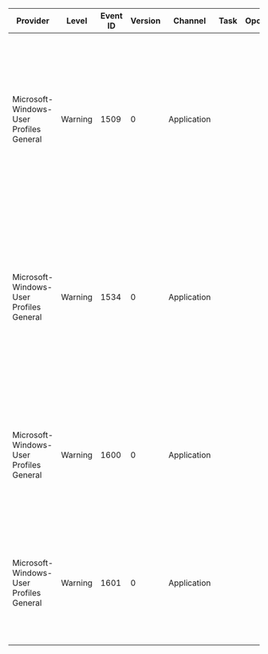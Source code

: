 Provider                                 |  Level    |  Event ID  |  Version  |  Channel      |  Task  |  Opcode  |  Keyword  |  Message
-----------------------------------------|-----------|------------|-----------|---------------|--------|----------|-----------|-----------------------------------------------------------------------------------------------------------------------------------------------------------
Microsoft-Windows-User Profiles General  |  Warning  |  1509      |  0        |  Application  |        |          |           |  Windows cannot copy file {Source} to location {Target}. This error may be caused by network problems or insufficient security rights.  DETAIL - {Error}
Microsoft-Windows-User Profiles General  |  Warning  |  1534      |  0        |  Application  |        |          |           |  There are too many profile copy errors. Refer to the previous events for details. Windows will not log any additional copy errors for this copy process.
Microsoft-Windows-User Profiles General  |  Warning  |  1600      |  0        |  Application  |        |          |           |  Windows cannot copy profile from {Source} to {Target}, you do not have enough disk space.
Microsoft-Windows-User Profiles General  |  Warning  |  1601      |  0        |  Application  |        |          |           |  Windows cannot copy profile from {Source} to {Target}, you have exceeded the profile quota.